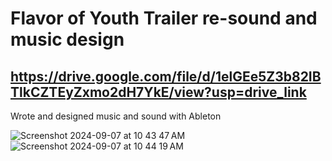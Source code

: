 # Flavor of Youth Trailer re-sound and music design
## https://drive.google.com/file/d/1elGEe5Z3b82IBTlkCZTEyZxmo2dH7YkE/view?usp=drive_link
Wrote and designed music and sound with Ableton

![Screenshot 2024-09-07 at 10 43 47 AM](https://github.com/user-attachments/assets/b2ade070-86b8-455b-9cbd-b249d927b7a2)
![Screenshot 2024-09-07 at 10 44 19 AM](https://github.com/user-attachments/assets/4000e0a0-7452-420c-ab0a-1e4c35fbc679)


